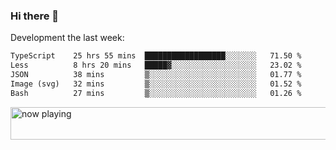### Hi there 👋

Development the last week:
<!--START_SECTION:waka-->

```txt
TypeScript    25 hrs 55 mins  ██████████████████░░░░░░░   71.50 %
Less          8 hrs 20 mins   █████▓░░░░░░░░░░░░░░░░░░░   23.02 %
JSON          38 mins         ▒░░░░░░░░░░░░░░░░░░░░░░░░   01.77 %
Image (svg)   32 mins         ▒░░░░░░░░░░░░░░░░░░░░░░░░   01.52 %
Bash          27 mins         ▒░░░░░░░░░░░░░░░░░░░░░░░░   01.26 %
```

<!--END_SECTION:waka-->

<!--
**JASONPANGGO/jasonpanggo** is a ✨ _special_ ✨ repository because its `README.md` (this file) appears on your GitHub profile.

Here are some ideas to get you started:

- 🔭 I’m currently working on ...
- 🌱 I’m currently learning ...
- 👯 I’m looking to collaborate on ...
- 🤔 I’m looking for help with ...
- 💬 Ask me about ...
- 📫 How to reach me: ...
- 😄 Pronouns: ...
- ⚡ Fun fact: ...
-->

<a href="https://volt.fm/user/q8yd9e79csfr57rt" target="_blank"><img src="https://spotify-badge-egoist.vercel.app/api/now-playing" width="540" height="52" alt="now playing"></a>
